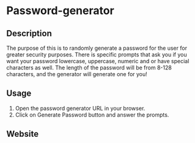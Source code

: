 # Password-generator

## Description
The purpose of this is to randomly generate a password for the user for greater security purposes. There is specific prompts that ask you if you want your password lowercase, uppercase, numeric and or have special characters as well. The length of the password will be from 8-128 characters, and the generator will generate one for you!

## Usage
1. Open the password generator URL in your browser.
2. Click on Generate Password button and answer the prompts.

## Website 
